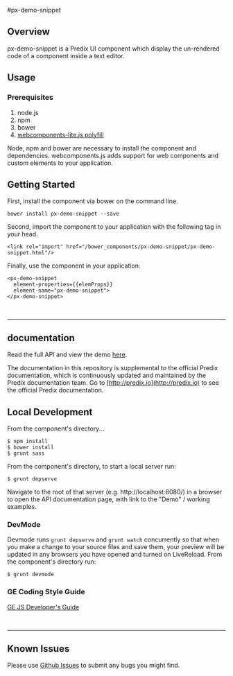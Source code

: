 #px-demo-snippet

## Overview

px-demo-snippet is a Predix UI component which display the un-rendered code of a component inside a text editor.

## Usage

### Prerequisites
1. node.js
2. npm
3. bower
4. [webcomponents-lite.js polyfill](https://github.com/webcomponents/webcomponentsjs)

Node, npm and bower are necessary to install the component and dependencies. webcomponents.js adds support for web components and custom elements to your application.

## Getting Started

First, install the component via bower on the command line.

```
bower install px-demo-snippet --save
```

Second, import the component to your application with the following tag in your head.

```
<link rel="import" href="/bower_components/px-demo-snippet/px-demo-snippet.html"/>
```

Finally, use the component in your application:

```
<px-demo-snippet
  element-properties={{elemProps}}
  element-name="px-demo-snippet">
</px-demo-snippet>
```

<br />
<hr />

## documentation

Read the full API and view the demo [here](https://predixdev.github.io/px-demo-snippet).

The documentation in this repository is supplemental to the official Predix documentation, which is continuously updated and maintained by the Predix documentation team. Go to [http://predix.io](http://predix.io)  to see the official Predix documentation.


## Local Development

From the component's directory...

```
$ npm install
$ bower install
$ grunt sass
```

From the component's directory, to start a local server run:

```
$ grunt depserve
```

Navigate to the root of that server (e.g. http://localhost:8080/) in a browser to open the API documentation page, with link to the "Demo" / working examples.


### DevMode
Devmode runs `grunt depserve` and `grunt watch` concurrently so that when you make a change to your source files and save them, your preview will be updated in any browsers you have opened and turned on LiveReload.
From the component's directory run:

```
$ grunt devmode
```

### GE Coding Style Guide
[GE JS Developer's Guide](https://github.com/GeneralElectric/javascript)

<br />
<hr />

## Known Issues

Please use [Github Issues](https://github.com/PredixDev/px-demo-snippet/issues) to submit any bugs you might find.
